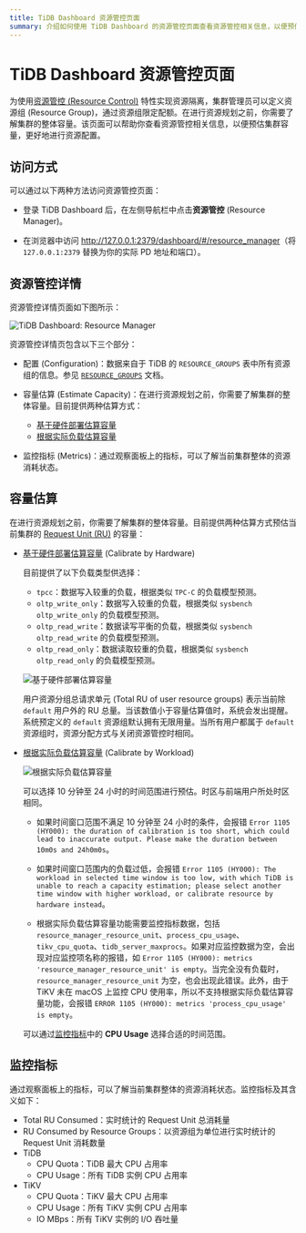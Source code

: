 ```yaml
---
title: TiDB Dashboard 资源管控页面
summary: 介绍如何使用 TiDB Dashboard 的资源管控页面查看资源管控相关信息，以便预估集群容量，更好地进行资源配置。
---
```


# TiDB Dashboard 资源管控页面

为使用[资源管控 (Resource Control)](/tidb-resource-control.md) 特性实现资源隔离，集群管理员可以定义资源组 (Resource Group)，通过资源组限定配额。在进行资源规划之前，你需要了解集群的整体容量。该页面可以帮助你查看资源管控相关信息，以便预估集群容量，更好地进行资源配置。

## 访问方式

可以通过以下两种方法访问资源管控页面：

* 登录 TiDB Dashboard 后，在左侧导航栏中点击**资源管控** (Resource Manager)。

* 在浏览器中访问 <http://127.0.0.1:2379/dashboard/#/resource_manager>（将 `127.0.0.1:2379` 替换为你的实际 PD 地址和端口）。

## 资源管控详情

资源管控详情页面如下图所示：

![TiDB Dashboard: Resource Manager](https://download.pingcap.com/images/docs-cn/dashboard/dashboard-resource-manager-info.png)

资源管控详情页包含以下三个部分：

- 配置 (Configuration)：数据来自于 TiDB 的 `RESOURCE_GROUPS` 表中所有资源组的信息。参见 [`RESOURCE_GROUPS`](/information-schema/information-schema-resource-groups.md) 文档。

- 容量估算 (Estimate Capacity)：在进行资源规划之前，你需要了解集群的整体容量。目前提供两种估算方式：

    - [基于硬件部署估算容量](/sql-statements/sql-statement-calibrate-resource.md#基于硬件部署估算容量)
    - [根据实际负载估算容量](/sql-statements/sql-statement-calibrate-resource.md#根据实际负载估算容量)

- 监控指标 (Metrics)：通过观察面板上的指标，可以了解当前集群整体的资源消耗状态。

## 容量估算

在进行资源规划之前，你需要了解集群的整体容量。目前提供两种估算方式预估当前集群的 [Request Unit (RU)](/tidb-resource-control.md#什么是-request-unit-ru#什么是-request-unit-ru) 的容量：

- [基于硬件部署估算容量](/sql-statements/sql-statement-calibrate-resource.md#基于硬件部署估算容量) (Calibrate by Hardware)
    
    目前提供了以下负载类型供选择：
    
    - `tpcc`：数据写入较重的负载，根据类似 `TPC-C` 的负载模型预测。
    - `oltp_write_only`：数据写入较重的负载，根据类似 `sysbench oltp_write_only` 的负载模型预测。
    - `oltp_read_write`：数据读写平衡的负载，根据类似 `sysbench oltp_read_write` 的负载模型预测。
    - `oltp_read_only`：数据读取较重的负载，根据类似 `sysbench oltp_read_only` 的负载模型预测。

  ![基于硬件部署估算容量](https://download.pingcap.com/images/docs-cn/dashboard/dashboard-resource-manager-calibrate-by-hardware.png)

    用户资源分组总请求单元 (Total RU of user resource groups) 表示当前除 `default` 用户外的 RU 总量。当该数值小于容量估算值时，系统会发出提醒。系统预定义的 `default` 资源组默认拥有无限用量。当所有用户都属于 `default` 资源组时，资源分配方式与关闭资源管控时相同。

- [根据实际负载估算容量](/sql-statements/sql-statement-calibrate-resource.md#根据实际负载估算容量) (Calibrate by Workload)

    ![根据实际负载估算容量](https://download.pingcap.com/images/docs-cn/dashboard/dashboard-resource-manager-calibrate-by-workload.png)

    可以选择 10 分钟至 24 小时的时间范围进行预估。时区与前端用户所处时区相同。

    - 如果时间窗口范围不满足 10 分钟至 24 小时的条件，会报错 `Error 1105 (HY000): the duration of calibration is too short, which could lead to inaccurate output. Please make the duration between 10m0s and 24h0m0s`。

    - 如果时间窗口范围内的负载过低，会报错 `Error 1105 (HY000): The workload in selected time window is too low, with which TiDB is unable to reach a capacity estimation; please select another time window with higher workload, or calibrate resource by hardware instead`。

    - 根据实际负载估算容量功能需要监控指标数据，包括 `resource_manager_resource_unit`、`process_cpu_usage`、`tikv_cpu_quota`、`tidb_server_maxprocs`。如果对应监控数据为空，会出现对应监控项名称的报错，如 `Error 1105 (HY000): metrics 'resource_manager_resource_unit' is empty`。当完全没有负载时，`resource_manager_resource_unit` 为空，也会出现此错误。此外，由于 TiKV 未在 macOS 上监控 CPU 使用率，所以不支持根据实际负载估算容量功能，会报错 `ERROR 1105 (HY000): metrics 'process_cpu_usage' is empty`。

  可以通过[监控指标](#监控指标)中的 **CPU Usage** 选择合适的时间范围。

## 监控指标

通过观察面板上的指标，可以了解当前集群整体的资源消耗状态。监控指标及其含义如下：

- Total RU Consumed：实时统计的 Request Unit 总消耗量
- RU Consumed by Resource Groups：以资源组为单位进行实时统计的 Request Unit 消耗数量
- TiDB
    - CPU Quota：TiDB 最大 CPU 占用率
    - CPU Usage：所有 TiDB 实例 CPU 占用率
- TiKV
    - CPU Quota：TiKV 最大 CPU 占用率
    - CPU Usage：所有 TiKV 实例 CPU 占用率
    - IO MBps：所有 TiKV 实例的 I/O 吞吐量
